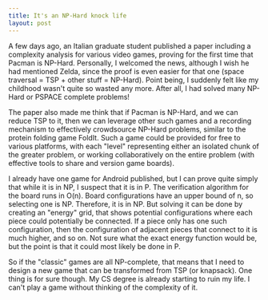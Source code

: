 ```yaml
---
title: It's an NP-Hard knock life
layout: post
---
```

A few days ago, an Italian graduate student published a paper including a complexity analysis for various video games, proving for the first time that Pacman is NP-Hard. Personally, I welcomed the news, although I wish he had mentioned Zelda, since the proof is even easier for that one (space traversal = TSP + other stuff = NP-Hard). Point being, I suddenly felt like my childhood wasn't quite so wasted any more. After all, I had solved many NP-Hard or PSPACE complete problems!

The paper also made me think that if Pacman is NP-Hard, and we can reduce TSP to it, then we can leverage other such games and a recording mechanism to effectively crowdsource NP-Hard problems, similar to the protein folding game FoldIt. Such a game could be provided for free to various platforms, with each "level" representing either an isolated chunk of the greater problem, or working collaboratively on the entire problem (with effective tools to share and version game boards).

I already have one game for Android published, but I can prove quite simply that while it is in NP, I suspect that it is in P. The verification algorithm for the board runs in O(n). Board configurations have an upper bound of n, so selecting one is NP. Therefore, it is in NP. But solving it can be done by creating an "energy" grid, that shows potential configurations where each piece could potentially be connected. If a piece only has one such configuration, then the configuration of adjacent pieces that connect to it is much higher, and so on. Not sure what the exact energy function would be, but the point is that it could most likely be done in P.

So if the "classic" games are all NP-complete, that means that I need to design a new game that can be transformed from TSP (or knapsack). One thing is for sure though. My CS degree is already starting to ruin my life. I can't play a game without thinking of the complexity of it.
